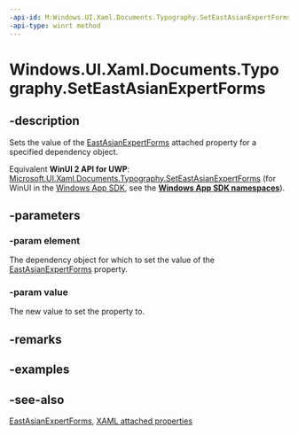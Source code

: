 ```yaml
---
-api-id: M:Windows.UI.Xaml.Documents.Typography.SetEastAsianExpertForms(Windows.UI.Xaml.DependencyObject,System.Boolean)
-api-type: winrt method
---
```


<!-- Method syntax
public void SetEastAsianExpertForms(Windows.UI.Xaml.DependencyObject element, System.Boolean value)
-->

# Windows.UI.Xaml.Documents.Typography.SetEastAsianExpertForms

## -description
Sets the value of the [EastAsianExpertForms](typography_eastasianexpertforms.md) attached property for a specified dependency object.

Equivalent **WinUI 2 API for UWP**: [Microsoft.UI.Xaml.Documents.Typography.SetEastAsianExpertForms](/windows/winui/api/microsoft.ui.xaml.documents.typography.seteastasianexpertforms) (for WinUI in the [Windows App SDK](/windows/apps/windows-app-sdk/), see the **[Windows App SDK namespaces](/windows/windows-app-sdk/api/winrt/)**).

## -parameters
### -param element
The dependency object for which to set the value of the [EastAsianExpertForms](typography_eastasianexpertforms.md) property.

### -param value
The new value to set the property to.

## -remarks

## -examples

## -see-also

[EastAsianExpertForms](typography_eastasianexpertforms.md), [XAML attached properties](/windows/uwp/xaml-platform/attached-properties-overview)
